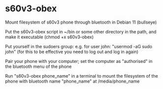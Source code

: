 # s60v3-obex
Mount filesystem of s60v3 phone through bluetooth in Debian 11 (bullseye)

Put the s60v3-obex script in ~/bin or some other directory in the path, and make it executable (chmod +x s60v3-obex)

Put yourself in the sudoers group: e.g. for user john: "usermod -aG sudo john" (for this to be effective you need to log out and log in again)

Pair your phone with your computer; set the computer as "authorised" in the bluetooth menu of the phone

Run "s60v3-obex phone_name" in a terminal to mount the filesystem of the phone with bluetooth name "phone_name" at /media/phone_name

